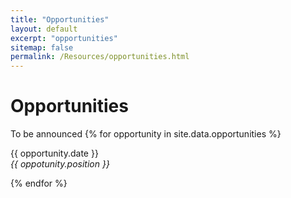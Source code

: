 ```yaml
---
title: "Opportunities"
layout: default
excerpt: "opportunities"
sitemap: false
permalink: /Resources/opportunities.html
---
```


# Opportunities
To be announced
{% for opportunity in site.data.opportunities %}
  <p>{{ opportunity.date }} <br>
  <em>{{ oppotunity.position }}</em></p>
  {% endfor %}